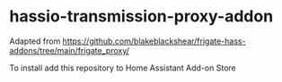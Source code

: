 # hassio-transmission-proxy-addon

Adapted from https://github.com/blakeblackshear/frigate-hass-addons/tree/main/frigate_proxy/

To install add this repository to Home Assistant Add-on Store 
